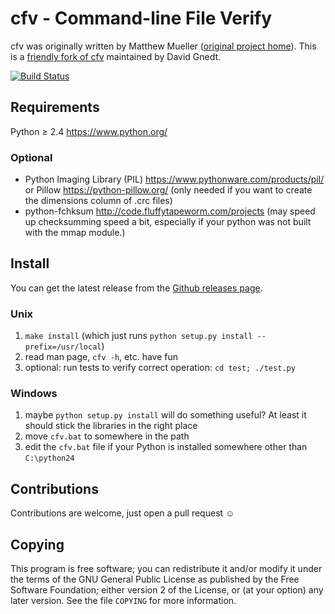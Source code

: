 # cfv - Command-line File Verify

cfv was originally written by Matthew Mueller ([original project home](http://cfv.sourceforge.net/)).
This is a [friendly fork of cfv](https://github.com/cfv-project/cfv) maintained by David Gnedt.

[![Build Status](https://travis-ci.org/cfv-project/cfv.svg?branch=master)](https://travis-ci.org/cfv-project/cfv)

## Requirements

Python ≥ 2.4 <https://www.python.org/>

### Optional

* Python Imaging Library (PIL) <https://www.pythonware.com/products/pil/> or
  Pillow <https://python-pillow.org/>
  (only needed if you want to create the dimensions column of .crc files)
* python-fchksum <http://code.fluffytapeworm.com/projects>
  (may speed up checksumming speed a bit, especially if your python was not built with the mmap module.)

## Install

You can get the latest release from the [Github releases page](https://github.com/cfv-project/cfv/releases).

### Unix

1. `make install` (which just runs `python setup.py install --prefix=/usr/local`)
2. read man page, `cfv -h`, etc. have fun
3. optional: run tests to verify correct operation: `cd test; ./test.py`

### Windows

1. maybe `python setup.py install` will do something useful? At least it should stick the
   libraries in the right place
2. move `cfv.bat` to somewhere in the path
3. edit the `cfv.bat` file if your Python is installed somewhere other than `C:\python24`

## Contributions

Contributions are welcome, just open a pull request ☺️

## Copying

This program is free software; you can redistribute it and/or modify it under
the terms of the GNU General Public License as published by the Free Software
Foundation; either version 2 of the License, or (at your option) any later
version.
See the file `COPYING` for more information.
